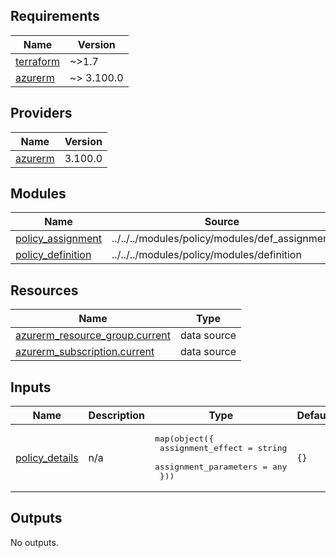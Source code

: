 <!-- BEGIN_TF_DOCS -->
## Requirements

| Name | Version |
|------|---------|
| <a name="requirement_terraform"></a> [terraform](#requirement\_terraform) | ~>1.7 |
| <a name="requirement_azurerm"></a> [azurerm](#requirement\_azurerm) | ~> 3.100.0 |

## Providers

| Name | Version |
|------|---------|
| <a name="provider_azurerm"></a> [azurerm](#provider\_azurerm) | 3.100.0 |

## Modules

| Name | Source | Version |
|------|--------|---------|
| <a name="module_policy_assignment"></a> [policy\_assignment](#module\_policy\_assignment) | ../../../modules/policy/modules/def_assignment | n/a |
| <a name="module_policy_definition"></a> [policy\_definition](#module\_policy\_definition) | ../../../modules/policy/modules/definition | n/a |

## Resources

| Name | Type |
|------|------|
| [azurerm_resource_group.current](https://registry.terraform.io/providers/hashicorp/azurerm/latest/docs/data-sources/resource_group) | data source |
| [azurerm_subscription.current](https://registry.terraform.io/providers/hashicorp/azurerm/latest/docs/data-sources/subscription) | data source |

## Inputs

| Name | Description | Type | Default | Required |
|------|-------------|------|---------|:--------:|
| <a name="input_policy_details"></a> [policy\_details](#input\_policy\_details) | n/a | <pre>map(object({<br>    assignment_effect     = string<br>    assignment_parameters = any<br>  }))</pre> | `{}` | no |

## Outputs

No outputs.
<!-- END_TF_DOCS -->